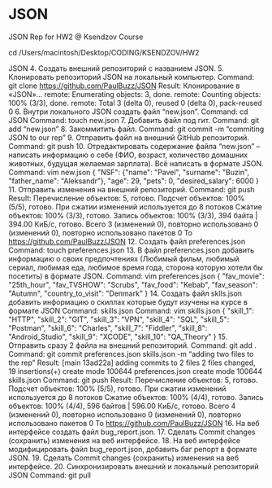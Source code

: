 # JSON
JSON Rep for HW2 @ Ksendzov Course


cd /Users/macintosh/Desktop/CODING/KSENDZOV/HW2

JSON
4. Создать внешний репозиторий c названием JSON.
5. Клонировать репозиторий JSON на локальный компьютер.
Command: git clone https://github.com/PaulBuzz/JSON
Result: Клонирование в «JSON»…
remote: Enumerating objects: 3, done.
remote: Counting objects: 100% (3/3), done.
remote: Total 3 (delta 0), reused 0 (delta 0), pack-reused 0
6. Внутри локального JSON создать файл “new.json”.
Command: cd JSON
Command: touch new.json
7. Добавить файл под гит.
Command: git add “new.json”
8. Закоммитить файл.
Command: git commit -m “commiting JSON to our rep”
9. Отправить файл на внешний GitHub репозиторий.
Command: git push
10. Отредактировать содержание файла “new.json” – написать информацию о себе (ФИО, возраст, количество домашних животных, будущая желаемая зарплата). Всё написать в формате JSON.
Command: vim new.json
{
    "NSF": {"name": "Pavel",
    "surname": "Buzin",
    "father_name": "Aleksandr"},
    "age": 29,
    "pets": 0,
    "desired_salary": 6000
}
 11. Отправить изменения на внешний репозиторий.
Command: git push
Result: Перечисление объектов: 5, готово.
Подсчет объектов: 100% (5/5), готово.
При сжатии изменений используется до 8 потоков
Сжатие объектов: 100% (3/3), готово.
Запись объектов: 100% (3/3), 394 байта | 394.00 КиБ/с, готово.
Всего 3 (изменений 0), повторно использовано 0 (изменений 0), повторно использовано пакетов 0
To https://github.com/PaulBuzz/JSON
12. Создать файл preferences.json
Command: touch preferences.json
13. В файл preferences.json добавить информацию о своих предпочтениях (Любимый фильм, любимый сериал, любимая еда, любимое время года, сторона которую хотели бы посетить) в формате JSON.
Command: vim preferences.json
{
    "fav_movie": "25th_hour",
    "fav_TVSHOW": "Scrubs",
    "fav_food": "Kebab",
    "fav_season": "Autumn",
    "country_to_visit": "Denmark"
}
14. Создать файл sklls.json добавить информацию о скиллах которые будут изучены на курсе в формате JSON
Command: skills.json
Command: vim skills.json
{
    "skill_1": "HTTP",
    "skill_2": "GIT",
    "skill_3": "VPN",
    "skill_4": "SQL",
    "skill_5": "Postman",
    "skill_6": "Charles",
    "skill_7": "Fiddler",
    "skill_8": "Android_Studio",
    "skill_9": "XCODE",
    "skill_10": "QA_Theory"
}
15. Отправить сразу 2 файла на внешний репозиторий.
Command: git add .
Command: git commit preferences.json skills.json -m “adding two files to the rep”
Result: [main 13ad22a] adding commits to 2 files
2 files changed, 19 insertions(+)
create mode 100644 preferences.json
create mode 100644 skills.json
Command: git push
Result:
Перечисление объектов: 5, готово.
Подсчет объектов: 100% (5/5), готово.
При сжатии изменений используется до 8 потоков
Сжатие объектов: 100% (4/4), готово.
Запись объектов: 100% (4/4), 596 байтов | 596.00 КиБ/с, готово.
Всего 4 (изменений 0), повторно использовано 0 (изменений 0), повторно использовано пакетов 0
To https://github.com/PaulBuzz/JSON
16. На веб интерфейсе создать файл bug_report.json.
17. Сделать Commit changes (сохранить) изменения на веб интерфейсе.
18. На веб интерфейсе модифицировать файл bug_report.json, добавить баг репорт в формате JSON.
19. Сделать Commit changes (сохранить) изменения на веб интерфейсе.
20. Синхронизировать внешний и локальный репозиторий JSON
Command: git pull
